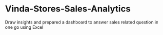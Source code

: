 # Vinda-Stores-Sales-Analytics
Draw insights and prepared a dashboard to answer sales related question in one go using Excel
